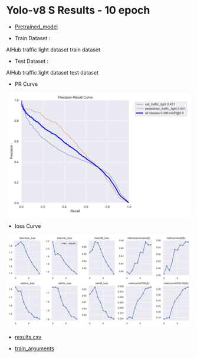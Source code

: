 # Yolo-v8 S Results - 10 epoch

- [Pretrained_model]()

- Train Dataset : 

AIHub traffic light dataset train dataset 

- Test Dataset : 

AIHub traffic light dataset test dataset

- PR Curve 

![PRcurve](/results/yolov8s_AIHub_only_10epoch/PR_curve.png)

- loss Curve 

![Losscurve](/results/yolov8s_AIHub_only_10epoch/results.png)

- [results.csv](/results/yolov8s_AIHub_only_10epoch/results.csv)

- [train_arguments](/results/yolov8s_AIHub_only_10epoch/args.yaml)